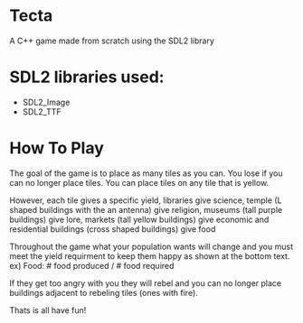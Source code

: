 # Tecta
A C++ game made from scratch using the SDL2 library

# SDL2 libraries used:
- SDL2_Image
- SDL2_TTF

# How To Play
The goal of the game is to place as many tiles as you can. You lose if you can no longer place tiles. You can place tiles on any tile that is yellow.

However, each tile gives a specific yield, libraries give science, temple (L shaped buildings with the an antenna) give religion, museums (tall purple buildings) give lore, markets (tall yellow buildings) give economic and residential buildings (cross shaped buildings) give food

Throughout the game what your population wants will change and you must meet the yield requirment to keep them happy as shown at the bottom text. ex) Food: # food produced / # food required

If they get too angry with you they will rebel and you can no longer place buildings adjacent to rebeling tiles (ones with fire).

Thats is all have fun!

